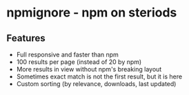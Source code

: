 # npmignore - npm on steriods

## Features

- Full responsive and faster than npm
- 100 results per page (instead of 20 by npm)
- More results in view without npm's breaking layout
- Sometimes exact match is not the first result, but it is here
- Custom sorting (by relevance, downloads, last updated)
